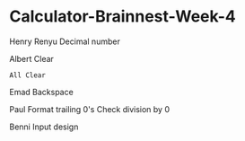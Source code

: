 # Calculator-Brainnest-Week-4




Henry Renyu
	Decimal number

Albert
	Clear

	All Clear

Emad
	Backspace

Paul
	Format trailing 0's
	Check division by 0

Benni
	Input design
